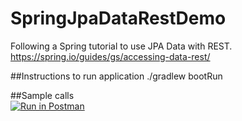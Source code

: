 # SpringJpaDataRestDemo
Following a Spring tutorial to use JPA Data with REST.   
https://spring.io/guides/gs/accessing-data-rest/  

##Instructions to run application
./gradlew bootRun

##Sample calls  
[![Run in Postman](https://run.pstmn.io/button.svg)](https://app.getpostman.com/run-collection/15a60e1c8dca39e9fabb)
